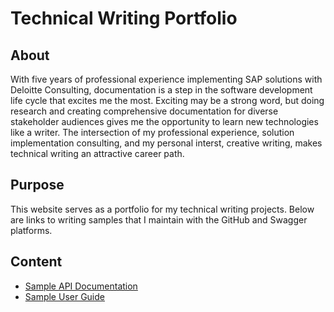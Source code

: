 # Technical Writing Portfolio

## About
With five years of professional experience implementing SAP solutions with Deloitte Consulting, documentation is a step in the software
development life cycle that excites me the most. Exciting may be a strong word, but doing research and creating comprehensive documentation for 
diverse stakeholder audiences gives me the opportunity to learn new technologies like a writer. The intersection of my professional experience,
solution implementation consulting, and my personal interst, creative writing, makes technical writing an attractive career path.

## Purpose
This website serves as a portfolio for my technical writing projects. Below are links to writing samples that I maintain with the GitHub
and Swagger platforms.

## Content
- [Sample API Documentation](https://app.swaggerhub.com/apis/techwritingportfolio/SAP-REST-API/1.0.0)
- [Sample User Guide](https://github.com/lmspann/lmspann.github.io/blob/main/User%20Guide%20Sample/UserGuide.txt/)
